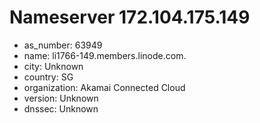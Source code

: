 # Nameserver 172.104.175.149

* as_number: 63949
* name: li1766-149.members.linode.com.
* city: Unknown
* country: SG
* organization: Akamai Connected Cloud
* version: Unknown
* dnssec: Unknown
